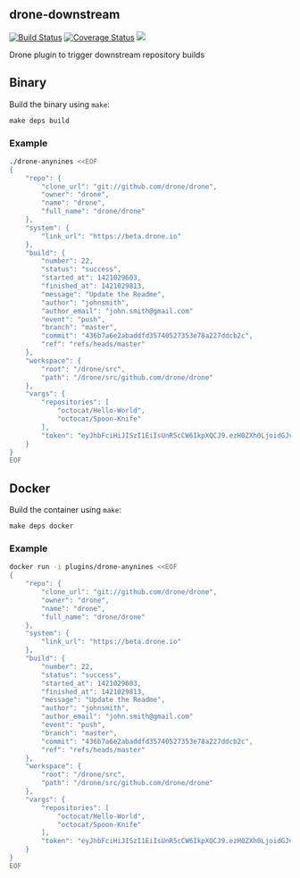## drone-downstream

[![Build Status](http://beta.drone.io/api/badges/drone-plugins/drone-downstream/status.svg)](http://beta.drone.io/drone-plugins/drone-downstream)
[![Coverage Status](https://aircover.co/badges/drone-plugins/drone-downstream/coverage.svg)](https://aircover.co/drone-plugins/drone-downstream)
[![](https://badge.imagelayers.io/plugins/drone-downstream:latest.svg)](https://imagelayers.io/?images=plugins/drone-downstream:latest 'Get your own badge on imagelayers.io')

Drone plugin to trigger downstream repository builds

## Binary

Build the binary using `make`:

```
make deps build
```

### Example

```sh
./drone-anynines <<EOF
{
    "repo": {
        "clone_url": "git://github.com/drone/drone",
        "owner": "drone",
        "name": "drone",
        "full_name": "drone/drone"
    },
    "system": {
        "link_url": "https://beta.drone.io"
    },
    "build": {
        "number": 22,
        "status": "success",
        "started_at": 1421029603,
        "finished_at": 1421029813,
        "message": "Update the Readme",
        "author": "johnsmith",
        "author_email": "john.smith@gmail.com"
        "event": "push",
        "branch": "master",
        "commit": "436b7a6e2abaddfd35740527353e78a227ddcb2c",
        "ref": "refs/heads/master"
    },
    "workspace": {
        "root": "/drone/src",
        "path": "/drone/src/github.com/drone/drone"
    },
    "vargs": {
        "repositories": [
            "octocat/Hello-World",
            "octocat/Spoon-Knife"
        ],
        "token": "eyJhbFciHiJISzI1EiIsUnR5cCW6IkpXQCJ9.ezH0ZXh0LjoidGJvZXJnZXIiLCJ0eXBlIjoidXNlciJ9.1m_3QFA6eA7h4wrBby2aIRFAEhQWPrlj4dsO_Gfchtc"
    }
}
EOF
```

## Docker

Build the container using `make`:

```
make deps docker
```

### Example

```sh
docker run -i plugins/drone-anynines <<EOF
{
    "repo": {
        "clone_url": "git://github.com/drone/drone",
        "owner": "drone",
        "name": "drone",
        "full_name": "drone/drone"
    },
    "system": {
        "link_url": "https://beta.drone.io"
    },
    "build": {
        "number": 22,
        "status": "success",
        "started_at": 1421029603,
        "finished_at": 1421029813,
        "message": "Update the Readme",
        "author": "johnsmith",
        "author_email": "john.smith@gmail.com"
        "event": "push",
        "branch": "master",
        "commit": "436b7a6e2abaddfd35740527353e78a227ddcb2c",
        "ref": "refs/heads/master"
    },
    "workspace": {
        "root": "/drone/src",
        "path": "/drone/src/github.com/drone/drone"
    },
    "vargs": {
        "repositories": [
            "octocat/Hello-World",
            "octocat/Spoon-Knife"
        ],
        "token": "eyJhbFciHiJISzI1EiIsUnR5cCW6IkpXQCJ9.ezH0ZXh0LjoidGJvZXJnZXIiLCJ0eXBlIjoidXNlciJ9.1m_3QFA6eA7h4wrBby2aIRFAEhQWPrlj4dsO_Gfchtc"
    }
}
EOF
```
